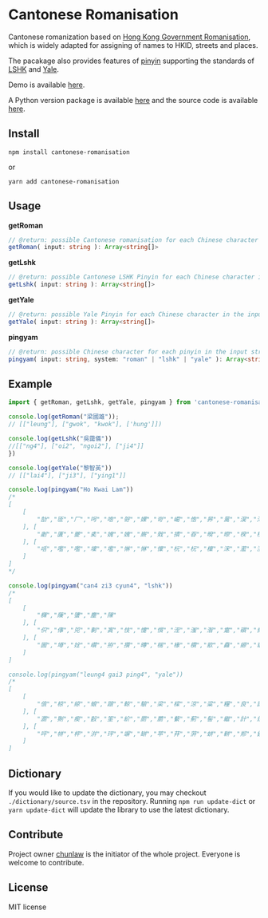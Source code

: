 Cantonese Romanisation
=========

Cantonese romanization based on [Hong Kong Government Romanisation](https://zh.wikipedia.org/zh-hk/%E9%A6%99%E6%B8%AF%E6%94%BF%E5%BA%9C%E7%B2%B5%E8%AA%9E%E6%8B%BC%E9%9F%B3), which is widely adapted for assigning of names to HKID, streets and places. 

The pacakage also provides features of  [pinyin](https://zh.wikipedia.org/zh-tw/%E6%B1%89%E8%AF%AD%E6%8B%BC%E9%9F%B3) supporting the standards of [LSHK](https://lshk.org/) and [Yale](https://zh.wikipedia.org/wiki/%E8%80%B6%E9%AD%AF%E6%8B%BC%E9%9F%B3#%E7%B2%A4%E8%AF%AD%E8%80%B6%E9%B2%81%E6%8B%BC%E9%9F%B3).

Demo is available [here](https://cantonese-romanisation.chunlaw.io/).

A Python version package is available [here](https://pypi.org/project/cantonese-romanisation/) and the source code is available [here](https://github.com/chunlaw/cantonese-romanisation/tree/pypi).

## Install
```
npm install cantonese-romanisation
```
or
```
yarn add cantonese-romanisation
```

## Usage

__getRoman__
```ts
// @return: possible Cantonese romanisation for each Chinese character in the input string
getRoman( input: string ): Array<string[]>
```

__getLshk__
```ts
// @return: possible Cantonese LSHK Pinyin for each Chinese character in the input string
getLshk( input: string ): Array<string[]>
```

__getYale__
```ts
// @return: possible Yale Pinyin for each Chinese character in the input string
getYale( input: string ): Array<string[]>
```

__pingyam__
```ts
// @return: possible Chinese character for each pinyin in the input string
pingyam( input: string, system: "roman" | "lshk" | "yale" ): Array<string[]>
```

## Example

```ts
import { getRoman, getLshk, getYale, pingyam } from 'cantonese-romanisation';

console.log(getRoman("梁國雄"));
// [["leung"], ["gwok", "kwok"], ['hung']])

console.log(getLshk("吳靄儀"))
//[["ng4"], ["oi2", "ngoi2"], ["ji4"]]
})

console.log(getYale("黎智英"))
// [["lai4"], ["ji3"], ["ying1"]]

console.log(pingyam("Ho Kwai Lam"))
/*
[
    [
        "勂","匼","厂","呺","哠","哿","婐","岢","嶱","悎","昦","暠","淏","渮","滈","澔","牁","牁","皜","砢","秏","籇","舸","菏","薃","藃","蚝","蚵","譹","鄗","鈳","錒","閜","魺","鰝","可","嗥","嚎","壕","好","昊","毫","浩","濠","灝","犒","皓","皞","耗","蒿","號","蠔","豪","鎬","顥","何","呵","坷","河","苛","荷","訶","賀"
    ], [
        "劌","匱","夔","奊","媿","媿","嶡","戣","撌","昋","暌","暩","楑","楑","樻","湀","溎","犪","瓗","痵","瞶","硊","纗","聧","蕢","蠵","觿","赽","躨","鄈","酅","鐀","鑴","闠","隗","頄","頯","騤","騩","騩","驨","鯚","鱖","圭","季","悸","桂","櫃","歸","瑰","癸","皈","硅","簣","貴","跪","軌","閨","餽","饋","鬼","鮭","龜","愧","揆","携","攜","珪","畦","盔","睽","窺","葵","虧","規","逵","馗"
    ], [
        "咶","嚂","嚂","壈","壏","惏","惏","懍","杬","杬","檁","浨","灆","灠","灠","爁","爦","痳","碄","礛","箖","糮","糮","菡","菻","豏","轞","轞","醂","顲","舐","婪","嵐","攬","檻","欖","濫","籃","纜","艦","藍","襤","覽","林","淋","琳","臨","霖","冧","凜","廩","諗"
    ]
]
*/

console.log(pingyam("can4 zi3 cyun4", "lshk"))
/*
[
    [
        "樄","蔯","螴","塵","陳"
    ], [
        "伿","倳","兕","剚","寘","忮","懥","懫","洷","滍","潪","疐","礩","胔","胾","覟","觶","贄","跮","鋕","駤","騺","鷙","恣","遲","質","志","摯","智","痣","知","緻","置","至","致","誌","躓","輊","漬","識"
    ], [
        "圌","壿","姾","巑","拵","攢","暷","椯","椽","欑","歂","灥","縓","菆","蟤","袸","謜","跧","遄","鐉","佺","全","存","恮","泉","牷","瑔","痊","筌","絟","荃","詮","輇","醛","銓","駩","蹲","傳","拴"
    ]
]

console.log(pingyam("leung4 gai3 ping4", "yale"))
/*
[
    [
        "俍","椋","綡","蜋","踉","輬","駺","梁","樑","涼","粱","糧","良","諒","量","莨"
    ], [
        "瀱","猘","瘈","瞉","筀","紒","罽","蘮","蘻","薊","髻","繼","計","炔"
    ], [
        "呯","帡","枰","洴","玶","竮","缾","苹","荓","蓱","蛢","軿","郱","鉼","秤","蘋","平","駢","坪","屏","抨","瓶","砰","萍","評"
    ]
]
```

## Dictionary

If you would like to update the dictionary, you may checkout `./dictionary/source.tsv` in the repository. Running `npm run update-dict` or `yarn update-dict` will update the library to use the latest dictionary.

## Contribute
Project owner [chunlaw](https://github.com/chunlaw) is the initiator of the whole project. Everyone is welcome to contribute.

## License

MIT license